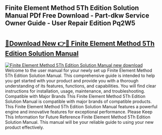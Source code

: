 ## Finite Element Method 5Th Edition Solution Manual PDf Free Download - Part-dkw Service Owner Guide - User Repair Edition Pq2W5

# <h2><a href="http://bc85449.oget.top/?id=Finite+Element+Method+5Th+Edition+Solution+Manual">🔗Download New 👉🔴 Finite Element Method 5Th Edition Solution Manual</a></h2>

[![Finite Element Method 5Th Edition Solution Manual new download](https://i.imgur.com/5g1atiW.png)](http://bc85449.oget.top/?id=Finite+Element+Method+5Th+Edition+Solution+Manual)
Welcome to the user manual for your newly set up Finite Element Method 5Th Edition Solution Manual. This comprehensive guide is intended to help you get started with your product and provide you with a thorough understanding of its features, functions, and capabilities. You will find clear instructions for installation, usage, maintenance, and troubleshooting. Compatible with Major Brands This Finite Element Method 5Th Edition Solution Manual is compatible with major brands of compatible products. This Finite Element Method 5Th Edition Solution Manual features a powerful engine and innovative features for exceptional performance. Please Keep This Information for Future Reference Finite Element Method 5Th Edition Solution Manual. This manual will be your reliable guide to using your new product effectively.
